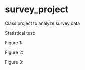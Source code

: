 # survey_project

Class project to analyze survey data

Statistical test:

Figure 1:

Figure 2:

Figure 3: 
